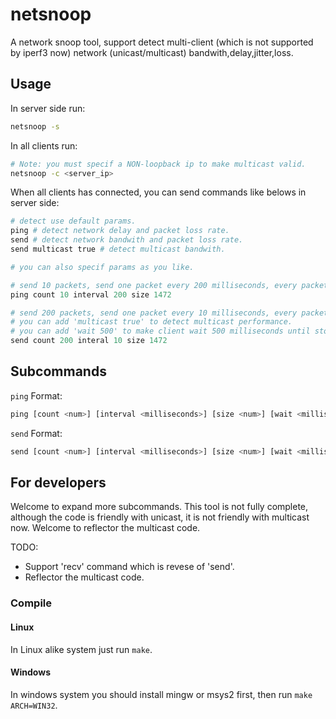 
# netsnoop

A network snoop tool, support detect multi-client (which is not supported by iperf3 now) network (unicast/multicast) bandwith,delay,jitter,loss.

## Usage

In server side run:

```sh
netsnoop -s
```

In all clients run:

```sh
# Note: you must specif a NON-loopback ip to make multicast valid.
netsnoop -c <server_ip>
```

When all clients has connected, you can send commands like belows in server side:

```python
# detect use default params.
ping # detect network delay and packet loss rate.
send # detect network bandwith and packet loss rate.
send multicast true # detect multicast bandwith.

# you can also specif params as you like.

# send 10 packets, send one packet every 200 milliseconds, every packet contains 1472 bytes data.
ping count 10 interval 200 size 1472

# send 200 packets, send one packet every 10 milliseconds, every packet contains 1472 bytes data.
# you can add 'multicast true' to detect multicast performance.
# you can add 'wait 500' to make client wait 500 milliseconds until stop receive data.
send count 200 interal 10 size 1472
```

## Subcommands

`ping` Format:

```python
ping [count <num>] [interval <milliseconds>] [size <num>] [wait <milliseconds>]
```

`send` Format:

```python
send [count <num>] [interval <milliseconds>] [size <num>] [wait <milliseconds>]
```

## For developers

Welcome to expand more subcommands. This tool is not fully complete, although the code is friendly with unicast, it is not friendly with multicast now. Welcome to reflector the multicast code.

TODO:

- Support 'recv' command which is revese of 'send'.
- Reflector the multicast code.

### Compile

#### Linux

In Linux alike system just run `make`.

#### Windows

In windows system you should install mingw or msys2 first, then run `make ARCH=WIN32`.
